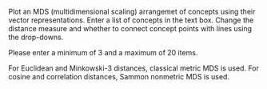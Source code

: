 Plot an MDS (multidimensional scaling) arrangemet of concepts using their vector representations.
Enter a list of concepts in the text box.
Change the distance measure and whether to connect concept points with lines using the drop-downs.

Please enter a minimum of 3 and a maximum of 20 items.

For Euclidean and Minkowski-3 distances, classical metric MDS is used.
For cosine and correlation distances, Sammon nonmetric MDS is used.
